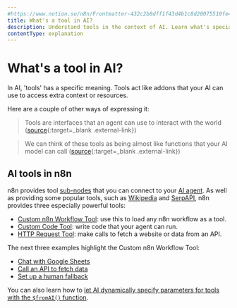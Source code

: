 ```yaml
---
#https://www.notion.so/n8n/Frontmatter-432c2b8dff1f43d4b1c8d20075510fe4
title: What's a tool in AI?
description: Understand tools in the context of AI. Learn what's special about tools in n8n.
contentType: explanation
---
```


# What's a tool in AI?

In AI, 'tools' has a specific meaning. Tools act like addons that your AI can use to access extra context or resources.

Here are a couple of other ways of expressing it:

> Tools are interfaces that an agent can use to interact with the world ([source](https://langchain-ai.github.io/langgraphjs/how-tos/tool-calling/){:target=_blank .external-link})

<!--  -->

> We can think of these tools as being almost like functions that your AI model can call ([source](https://www.udemy.com/course/chatgpt-and-langchain-the-complete-developers-masterclass/){:target=_blank .external-link})

## AI tools in n8n

n8n provides tool [sub-nodes](/glossary.md#sub-node-n8n) that you can connect to your [AI agent](/glossary.md#ai-agent). As well as providing some popular tools, such as [Wikipedia](/integrations/builtin/cluster-nodes/sub-nodes/n8n-nodes-langchain.toolwikipedia.md) and [SerpAPI](/integrations/builtin/cluster-nodes/sub-nodes/n8n-nodes-langchain.toolserpapi.md), n8n provides three especially powerful tools:

* [Custom n8n Workflow Tool](/integrations/builtin/cluster-nodes/sub-nodes/n8n-nodes-langchain.toolworkflow.md): use this to load any n8n workflow as a tool.
* [Custom Code Tool](/integrations/builtin/cluster-nodes/sub-nodes/n8n-nodes-langchain.toolcode.md): write code that your agent can run.
* [HTTP Request Tool](/integrations/builtin/cluster-nodes/sub-nodes/n8n-nodes-langchain.toolhttprequest.md): make calls to fetch a website or data from an API.

The next three examples highlight the Custom n8n Workflow Tool:

- [Chat with Google Sheets](/advanced-ai/examples/data-google-sheets.md)
- [Call an API to fetch data](/advanced-ai/examples/api-workflow-tool.md)
- [Set up a human fallback](/advanced-ai/examples/human-fallback.md)

You can also learn how to [let AI dynamically specify parameters for tools with the `$fromAI()` function](/advanced-ai/examples/using-the-fromai-function.md).
